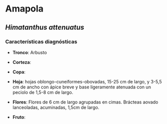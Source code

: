 # Amapola 
## *_Himatanthus attenuatus_*
### Características diagnósticas

* **Tronco**: Arbusto

* **Corteza**:

* **Copa**:

* **Hoja**: hojas oblongo-cuneiformes-obovadas, 15-25 cm de largo, y 3-5,5 cm de ancho con ápice breve y base ligeramente atenuada con un peciolo de 1,5-8 cm de largo. 

* **Flores**: Flores de 6 cm de largo agrupadas en cimas. Brácteas aovado lanceoladas, acuminadas, 1,5cm de largo. 

* **Fruto**:
